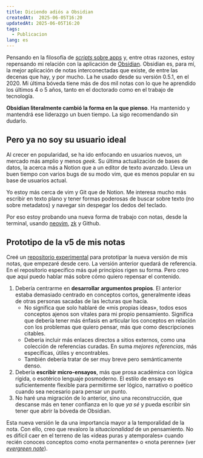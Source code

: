 ```yaml
---
title: Diciendo adiós a Obsidian
createdAt:  2025-06-05T16:20
updatedAt: 2025-06-05T16:20
tags:
  - Publicacion
lang: es
---
```


Pensando en la filosofía de [*scripts* sobre apps](scripts-sobre-apps) y, entre otras razones, estoy repensando mi relación con la aplicación de [Obsidian](https://obsidian.md/). Obsidian es, para mí, la mejor aplicación de notas interconectadas que existe, de entre las decenas que hay, y por mucho. La he usado desde su versión 0.5.1, en el 2020. Mi última bóveda tiene más de dos mil notas con lo que he aprendido los últimos 4 o 5 años, tanto en el doctorado como en el trabajo de tecnología.

**Obsidian literalmente cambió la forma en la que pienso**. Ha mantenido y mantendrá ese liderazgo un buen tiempo. La sigo recomendando sin dudarlo.

## Pero ya no soy su usuario ideal

Al crecer en popularidad, se ha ido enfocando en usuarios nuevos, un mercado más amplio y menos *geek*. Su última actualización de bases de datos, la acerca más a Notion que a un editor de texto avanzado. Lleva un buen tiempo con varios bugs de su modo vim, que es menos popular en su base de usuarios actual.

Yo estoy más cerca de vim y Git que de Notion. Me interesa mucho más escribir en texto plano y tener formas poderosas de buscar sobre texto (no sobre metadatos) y navegar sin despegar los dedos del teclado.

Por eso estoy probando una nueva forma de trabajo con notas, desde la terminal, usando [neovim](https://neovim.io/), [zk](https://zk-org.github.io/zk/index.html) y Github.

## Prototipo de la v5 de mis notas

Creé un [repositorio experimental](https://github.com/abrahambahez/ztk/tree/main) para prototipar la nueva versión de mis notas, que empezaré desde cero. La versión anterior quedará de referencia. En el repositorio especifico más qué principios rigen su forma. Pero creo que aquí puedo hablar más sobre cómo quiero repensar el contenido.

1. Debería centrarme en **desarrollar argumentos propios**. El anterior estaba demasiado centrado en conceptos cortos, generalmente ideas de otras personas sacadas de las lecturas que hacía.
    - No significa que solo hablaré de «mis propias ideas», todos esos conceptos ajenos son vitales para mi propio pensamiento. Significa que debería tener más énfasis en articular los conceptos en relación con los problemas que quiero pensar, más que como descripciones citables.
    - Debería incluir más enlaces directos a sitios externos, como una colección de referencias curadas. En suma *mejores referencias*, más específicas, útiles y encontrables.
    - También debería tratar de ser muy breve pero semánticamente denso.
2. Debería **escribir micro-ensayos**, más que prosa académica con lógica rígida, o esotérico lenguaje posmoderno. El estilo de ensayo es suficientemente flexible para permitirme ser lógico, narrativo o poético cuando sea necesario para pensar un punto.
3. No haré una migración de lo anterior, sino una reconstrucción, que descanse más en tener confianza en lo que *ya sé* y pueda escribir sin tener que abrir la bóveda de Obsidian.

Esta nueva versión le da una importancia mayor a la temporalidad de la nota. Con ello, creo que revaloro la *situacionalidad* de un pensamiento. No es difícil caer en el terreno de las «ideas puras y atemporales» cuando recién conoces conceptos como «nota permanente» o «nota perenne»  (ver [*evergreen note*](https://notes.andymatuschak.org/Evergreen_notes)).

